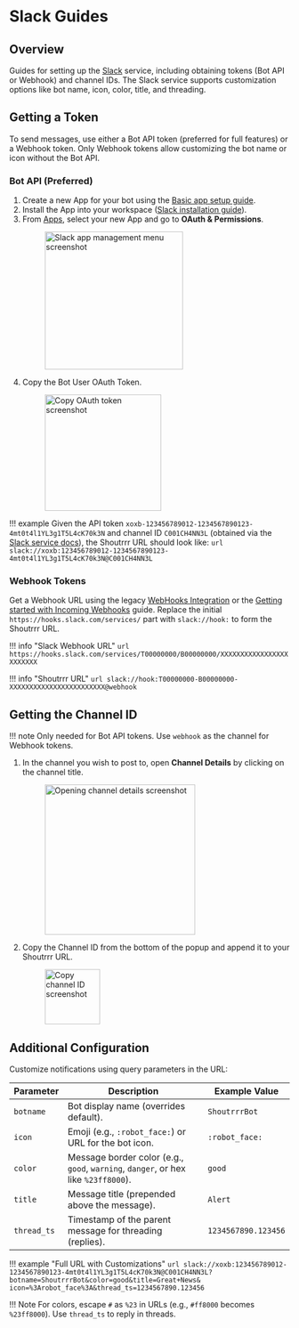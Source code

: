 # Slack Guides

## Overview

Guides for setting up the [Slack](../../services/chat/slack/index.md) service, including obtaining tokens (Bot API or Webhook) and channel IDs. The Slack service supports customization options like bot name, icon, color, title, and threading.

## Getting a Token

To send messages, use either a Bot API token (preferred for full features) or a Webhook token. Only Webhook tokens allow customizing the bot name or icon without the Bot API.

### Bot API (Preferred)
<!-- markdownlint-disable -->
1. Create a new App for your bot using the [Basic app setup guide](https://api.slack.com/authentication/basics).
2. Install the App into your workspace ([Slack installation guide](https://api.slack.com/authentication/basics#installing)).
3. From [Apps](https://api.slack.com/apps), select your new App and go to **OAuth & Permissions**.
   <figure><img alt="Slack app management menu screenshot" src="app-api-oauth-menu.png" height="248" /></figure>
4. Copy the Bot User OAuth Token.
   <figure><img alt="Copy OAuth token screenshot" src="app-api-copy-oauth-token.png" height="209" /></figure>
<!-- markdownlint-restore -->
!!! example
    Given the API token `xoxb-123456789012-1234567890123-4mt0t4l1YL3g1T5L4cK70k3N` and channel ID `C001CH4NN3L` (obtained via the [Slack service docs](../../services/chat/slack/index.md#getting_the_channel_id)), the Shoutrrr URL should look like:
    ```url
    slack://xoxb:123456789012-1234567890123-4mt0t4l1YL3g1T5L4cK70k3N@C001CH4NN3L
    ```

### Webhook Tokens

Get a Webhook URL using the legacy [WebHooks Integration](https://slack.com/apps/new/A0F7XDUAZ-incoming-webhooks) or the [Getting started with Incoming Webhooks](https://api.slack.com/messaging/webhooks#getting_started) guide. Replace the initial `https://hooks.slack.com/services/` part with `slack://hook:` to form the Shoutrrr URL.

!!! info "Slack Webhook URL"
    ```url
    https://hooks.slack.com/services/T00000000/B00000000/XXXXXXXXXXXXXXXXXXXXXXXX
    ```

!!! info "Shoutrrr URL"
    ```url
    slack://hook:T00000000-B00000000-XXXXXXXXXXXXXXXXXXXXXXXX@webhook
    ```

## Getting the Channel ID

!!! note
    Only needed for Bot API tokens. Use `webhook` as the channel for Webhook tokens.
<!-- markdownlint-disable -->
1. In the channel you wish to post to, open **Channel Details** by clicking on the channel title.
   <figure><img alt="Opening channel details screenshot" src="app-api-select-channel.png" height="270" /></figure>

2. Copy the Channel ID from the bottom of the popup and append it to your Shoutrrr URL.
   <figure><img alt="Copy channel ID screenshot" src="app-api-channel-details-id.png" height="99" /></figure>
<!-- markdownlint-restore -->
## Additional Configuration

Customize notifications using query parameters in the URL:

| Parameter    | Description                                                                 | Example Value     |
|--------------|-----------------------------------------------------------------------------|-------------------|
| `botname`    | Bot display name (overrides default).                                       | `ShoutrrrBot`     |
| `icon`       | Emoji (e.g., `:robot_face:`) or URL for the bot icon.                       | `:robot_face:`    |
| `color`      | Message border color (e.g., `good`, `warning`, `danger`, or hex like `%23ff8000`). | `good`            |
| `title`      | Message title (prepended above the message).                                | `Alert`           |
| `thread_ts`  | Timestamp of the parent message for threading (replies).                    | `1234567890.123456` |

!!! example "Full URL with Customizations"
    ```url
    slack://xoxb:123456789012-1234567890123-4mt0t4l1YL3g1T5L4cK70k3N@C001CH4NN3L?botname=ShoutrrrBot&color=good&title=Great+News&   icon=%3Arobot_face%3A&thread_ts=1234567890.123456
    ```

!!! Note
    For colors, escape `#` as `%23` in URLs (e.g., `#ff8000` becomes `%23ff8000`). Use `thread_ts` to reply in threads.
